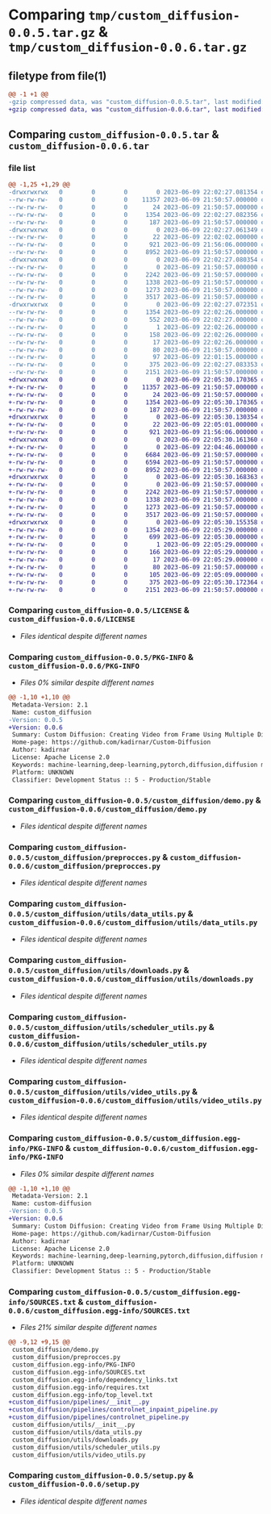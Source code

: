 # Comparing `tmp/custom_diffusion-0.0.5.tar.gz` & `tmp/custom_diffusion-0.0.6.tar.gz`

## filetype from file(1)

```diff
@@ -1 +1 @@
-gzip compressed data, was "custom_diffusion-0.0.5.tar", last modified: Fri Jun  9 22:02:27 2023, max compression
+gzip compressed data, was "custom_diffusion-0.0.6.tar", last modified: Fri Jun  9 22:05:30 2023, max compression
```

## Comparing `custom_diffusion-0.0.5.tar` & `custom_diffusion-0.0.6.tar`

### file list

```diff
@@ -1,25 +1,29 @@
-drwxrwxrwx   0        0        0        0 2023-06-09 22:02:27.081354 custom_diffusion-0.0.5/
--rw-rw-rw-   0        0        0    11357 2023-06-09 21:50:57.000000 custom_diffusion-0.0.5/LICENSE
--rw-rw-rw-   0        0        0       24 2023-06-09 21:50:57.000000 custom_diffusion-0.0.5/MANIFEST.in
--rw-rw-rw-   0        0        0     1354 2023-06-09 22:02:27.082356 custom_diffusion-0.0.5/PKG-INFO
--rw-rw-rw-   0        0        0      187 2023-06-09 21:50:57.000000 custom_diffusion-0.0.5/README.md
-drwxrwxrwx   0        0        0        0 2023-06-09 22:02:27.061349 custom_diffusion-0.0.5/custom_diffusion/
--rw-rw-rw-   0        0        0       22 2023-06-09 22:02:02.000000 custom_diffusion-0.0.5/custom_diffusion/__init__.py
--rw-rw-rw-   0        0        0      921 2023-06-09 21:56:06.000000 custom_diffusion-0.0.5/custom_diffusion/demo.py
--rw-rw-rw-   0        0        0     8952 2023-06-09 21:50:57.000000 custom_diffusion-0.0.5/custom_diffusion/preprocces.py
-drwxrwxrwx   0        0        0        0 2023-06-09 22:02:27.080354 custom_diffusion-0.0.5/custom_diffusion/utils/
--rw-rw-rw-   0        0        0        0 2023-06-09 21:50:57.000000 custom_diffusion-0.0.5/custom_diffusion/utils/__init__.py
--rw-rw-rw-   0        0        0     2242 2023-06-09 21:50:57.000000 custom_diffusion-0.0.5/custom_diffusion/utils/data_utils.py
--rw-rw-rw-   0        0        0     1338 2023-06-09 21:50:57.000000 custom_diffusion-0.0.5/custom_diffusion/utils/downloads.py
--rw-rw-rw-   0        0        0     1273 2023-06-09 21:50:57.000000 custom_diffusion-0.0.5/custom_diffusion/utils/scheduler_utils.py
--rw-rw-rw-   0        0        0     3517 2023-06-09 21:50:57.000000 custom_diffusion-0.0.5/custom_diffusion/utils/video_utils.py
-drwxrwxrwx   0        0        0        0 2023-06-09 22:02:27.072351 custom_diffusion-0.0.5/custom_diffusion.egg-info/
--rw-rw-rw-   0        0        0     1354 2023-06-09 22:02:26.000000 custom_diffusion-0.0.5/custom_diffusion.egg-info/PKG-INFO
--rw-rw-rw-   0        0        0      552 2023-06-09 22:02:27.000000 custom_diffusion-0.0.5/custom_diffusion.egg-info/SOURCES.txt
--rw-rw-rw-   0        0        0        1 2023-06-09 22:02:26.000000 custom_diffusion-0.0.5/custom_diffusion.egg-info/dependency_links.txt
--rw-rw-rw-   0        0        0      158 2023-06-09 22:02:26.000000 custom_diffusion-0.0.5/custom_diffusion.egg-info/requires.txt
--rw-rw-rw-   0        0        0       17 2023-06-09 22:02:26.000000 custom_diffusion-0.0.5/custom_diffusion.egg-info/top_level.txt
--rw-rw-rw-   0        0        0       80 2023-06-09 21:50:57.000000 custom_diffusion-0.0.5/pyproject.toml
--rw-rw-rw-   0        0        0       97 2023-06-09 22:01:15.000000 custom_diffusion-0.0.5/requirements.txt
--rw-rw-rw-   0        0        0      375 2023-06-09 22:02:27.083353 custom_diffusion-0.0.5/setup.cfg
--rw-rw-rw-   0        0        0     2151 2023-06-09 21:50:57.000000 custom_diffusion-0.0.5/setup.py
+drwxrwxrwx   0        0        0        0 2023-06-09 22:05:30.170365 custom_diffusion-0.0.6/
+-rw-rw-rw-   0        0        0    11357 2023-06-09 21:50:57.000000 custom_diffusion-0.0.6/LICENSE
+-rw-rw-rw-   0        0        0       24 2023-06-09 21:50:57.000000 custom_diffusion-0.0.6/MANIFEST.in
+-rw-rw-rw-   0        0        0     1354 2023-06-09 22:05:30.170365 custom_diffusion-0.0.6/PKG-INFO
+-rw-rw-rw-   0        0        0      187 2023-06-09 21:50:57.000000 custom_diffusion-0.0.6/README.md
+drwxrwxrwx   0        0        0        0 2023-06-09 22:05:30.130354 custom_diffusion-0.0.6/custom_diffusion/
+-rw-rw-rw-   0        0        0       22 2023-06-09 22:05:01.000000 custom_diffusion-0.0.6/custom_diffusion/__init__.py
+-rw-rw-rw-   0        0        0      921 2023-06-09 21:56:06.000000 custom_diffusion-0.0.6/custom_diffusion/demo.py
+drwxrwxrwx   0        0        0        0 2023-06-09 22:05:30.161360 custom_diffusion-0.0.6/custom_diffusion/pipelines/
+-rw-rw-rw-   0        0        0        0 2023-06-09 22:04:46.000000 custom_diffusion-0.0.6/custom_diffusion/pipelines/__init__.py
+-rw-rw-rw-   0        0        0     6684 2023-06-09 21:50:57.000000 custom_diffusion-0.0.6/custom_diffusion/pipelines/controlnet_inpaint_pipeline.py
+-rw-rw-rw-   0        0        0     6594 2023-06-09 21:50:57.000000 custom_diffusion-0.0.6/custom_diffusion/pipelines/controlnet_pipeline.py
+-rw-rw-rw-   0        0        0     8952 2023-06-09 21:50:57.000000 custom_diffusion-0.0.6/custom_diffusion/preprocces.py
+drwxrwxrwx   0        0        0        0 2023-06-09 22:05:30.168363 custom_diffusion-0.0.6/custom_diffusion/utils/
+-rw-rw-rw-   0        0        0        0 2023-06-09 21:50:57.000000 custom_diffusion-0.0.6/custom_diffusion/utils/__init__.py
+-rw-rw-rw-   0        0        0     2242 2023-06-09 21:50:57.000000 custom_diffusion-0.0.6/custom_diffusion/utils/data_utils.py
+-rw-rw-rw-   0        0        0     1338 2023-06-09 21:50:57.000000 custom_diffusion-0.0.6/custom_diffusion/utils/downloads.py
+-rw-rw-rw-   0        0        0     1273 2023-06-09 21:50:57.000000 custom_diffusion-0.0.6/custom_diffusion/utils/scheduler_utils.py
+-rw-rw-rw-   0        0        0     3517 2023-06-09 21:50:57.000000 custom_diffusion-0.0.6/custom_diffusion/utils/video_utils.py
+drwxrwxrwx   0        0        0        0 2023-06-09 22:05:30.155358 custom_diffusion-0.0.6/custom_diffusion.egg-info/
+-rw-rw-rw-   0        0        0     1354 2023-06-09 22:05:29.000000 custom_diffusion-0.0.6/custom_diffusion.egg-info/PKG-INFO
+-rw-rw-rw-   0        0        0      699 2023-06-09 22:05:30.000000 custom_diffusion-0.0.6/custom_diffusion.egg-info/SOURCES.txt
+-rw-rw-rw-   0        0        0        1 2023-06-09 22:05:29.000000 custom_diffusion-0.0.6/custom_diffusion.egg-info/dependency_links.txt
+-rw-rw-rw-   0        0        0      166 2023-06-09 22:05:29.000000 custom_diffusion-0.0.6/custom_diffusion.egg-info/requires.txt
+-rw-rw-rw-   0        0        0       17 2023-06-09 22:05:29.000000 custom_diffusion-0.0.6/custom_diffusion.egg-info/top_level.txt
+-rw-rw-rw-   0        0        0       80 2023-06-09 21:50:57.000000 custom_diffusion-0.0.6/pyproject.toml
+-rw-rw-rw-   0        0        0      105 2023-06-09 22:05:09.000000 custom_diffusion-0.0.6/requirements.txt
+-rw-rw-rw-   0        0        0      375 2023-06-09 22:05:30.172364 custom_diffusion-0.0.6/setup.cfg
+-rw-rw-rw-   0        0        0     2151 2023-06-09 21:50:57.000000 custom_diffusion-0.0.6/setup.py
```

### Comparing `custom_diffusion-0.0.5/LICENSE` & `custom_diffusion-0.0.6/LICENSE`

 * *Files identical despite different names*

### Comparing `custom_diffusion-0.0.5/PKG-INFO` & `custom_diffusion-0.0.6/PKG-INFO`

 * *Files 0% similar despite different names*

```diff
@@ -1,10 +1,10 @@
 Metadata-Version: 2.1
 Name: custom_diffusion
-Version: 0.0.5
+Version: 0.0.6
 Summary: Custom Diffusion: Creating Video from Frame Using Multiple Diffusion
 Home-page: https://github.com/kadirnar/Custom-Diffusion
 Author: kadirnar
 License: Apache License 2.0
 Keywords: machine-learning,deep-learning,pytorch,diffusion,diffusion models,controlnet,stable diffusion
 Platform: UNKNOWN
 Classifier: Development Status :: 5 - Production/Stable
```

### Comparing `custom_diffusion-0.0.5/custom_diffusion/demo.py` & `custom_diffusion-0.0.6/custom_diffusion/demo.py`

 * *Files identical despite different names*

### Comparing `custom_diffusion-0.0.5/custom_diffusion/preprocces.py` & `custom_diffusion-0.0.6/custom_diffusion/preprocces.py`

 * *Files identical despite different names*

### Comparing `custom_diffusion-0.0.5/custom_diffusion/utils/data_utils.py` & `custom_diffusion-0.0.6/custom_diffusion/utils/data_utils.py`

 * *Files identical despite different names*

### Comparing `custom_diffusion-0.0.5/custom_diffusion/utils/downloads.py` & `custom_diffusion-0.0.6/custom_diffusion/utils/downloads.py`

 * *Files identical despite different names*

### Comparing `custom_diffusion-0.0.5/custom_diffusion/utils/scheduler_utils.py` & `custom_diffusion-0.0.6/custom_diffusion/utils/scheduler_utils.py`

 * *Files identical despite different names*

### Comparing `custom_diffusion-0.0.5/custom_diffusion/utils/video_utils.py` & `custom_diffusion-0.0.6/custom_diffusion/utils/video_utils.py`

 * *Files identical despite different names*

### Comparing `custom_diffusion-0.0.5/custom_diffusion.egg-info/PKG-INFO` & `custom_diffusion-0.0.6/custom_diffusion.egg-info/PKG-INFO`

 * *Files 0% similar despite different names*

```diff
@@ -1,10 +1,10 @@
 Metadata-Version: 2.1
 Name: custom-diffusion
-Version: 0.0.5
+Version: 0.0.6
 Summary: Custom Diffusion: Creating Video from Frame Using Multiple Diffusion
 Home-page: https://github.com/kadirnar/Custom-Diffusion
 Author: kadirnar
 License: Apache License 2.0
 Keywords: machine-learning,deep-learning,pytorch,diffusion,diffusion models,controlnet,stable diffusion
 Platform: UNKNOWN
 Classifier: Development Status :: 5 - Production/Stable
```

### Comparing `custom_diffusion-0.0.5/custom_diffusion.egg-info/SOURCES.txt` & `custom_diffusion-0.0.6/custom_diffusion.egg-info/SOURCES.txt`

 * *Files 21% similar despite different names*

```diff
@@ -9,12 +9,15 @@
 custom_diffusion/demo.py
 custom_diffusion/preprocces.py
 custom_diffusion.egg-info/PKG-INFO
 custom_diffusion.egg-info/SOURCES.txt
 custom_diffusion.egg-info/dependency_links.txt
 custom_diffusion.egg-info/requires.txt
 custom_diffusion.egg-info/top_level.txt
+custom_diffusion/pipelines/__init__.py
+custom_diffusion/pipelines/controlnet_inpaint_pipeline.py
+custom_diffusion/pipelines/controlnet_pipeline.py
 custom_diffusion/utils/__init__.py
 custom_diffusion/utils/data_utils.py
 custom_diffusion/utils/downloads.py
 custom_diffusion/utils/scheduler_utils.py
 custom_diffusion/utils/video_utils.py
```

### Comparing `custom_diffusion-0.0.5/setup.py` & `custom_diffusion-0.0.6/setup.py`

 * *Files identical despite different names*

